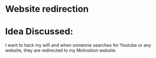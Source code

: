 # Website redirection 

# Idea Discussed:
I want to hack my wifi and when someone searches for Youtube or any website, they are redirected to my Motivation website.

